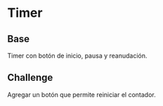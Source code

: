 # Timer

## Base
Timer con botón de inicio, pausa y reanudación.

## Challenge
Agregar un botón que permite reiniciar el contador.